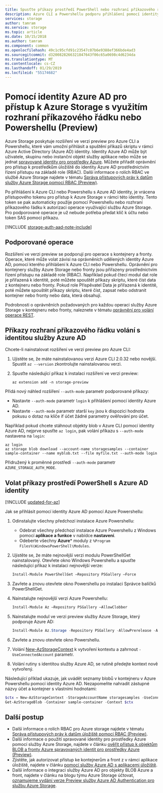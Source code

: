 ```yaml
---
title: Spusťte příkazy prostředí PowerShell nebo rozhraní příkazového řádku Azure v rámci identity Azure AD pro přístup k úložišti Azure (Preview) | Dokumentace Microsoftu
description: Azure CLI a Powershellu podporu přihlášení pomocí identity Azure AD ke spouštění příkazů na kontejnery služby Azure Storage a fronty a jejich data. Přístupový token je k dispozici pro relaci a použít k autorizaci volání operace. Oprávnění, závisí na roli přiřazenou k identitě služby Azure AD.
services: storage
author: tamram
ms.service: storage
ms.topic: article
ms.date: 10/15/2018
ms.author: tamram
ms.component: common
ms.openlocfilehash: 49c1c95cfd91c23547c07b6e9388ef366bde4ad3
ms.sourcegitcommit: d3200828266321847643f06c65a0698c4d6234da
ms.translationtype: MT
ms.contentlocale: cs-CZ
ms.lasthandoff: 01/29/2019
ms.locfileid: "55174682"
---
```

# <a name="use-an-azure-ad-identity-to-access-azure-storage-with-cli-or-powershell-preview"></a>Pomocí identity Azure AD pro přístup k Azure Storage s využitím rozhraní příkazového řádku nebo Powershellu (Preview)

Azure Storage poskytuje rozšíření ve verzi preview pro Azure CLI a Powershellu, které vám umožní přihlásit a spuštění příkazů skriptu v rámci Azure Active Directory (Azure AD) identity. Identity Azure AD může být uživatele, skupinu nebo instanční objekt služby aplikace nebo může se jednat [spravované identity pro prostředky Azure](../../active-directory/managed-identities-azure-resources/overview.md). Můžete přiřadit oprávnění pro přístup k prostředkům úložiště do identity Azure AD prostřednictvím řízení přístupu na základě role (RBAC). Další informace o rolích RBAC ve službě Azure Storage najdete v tématu [Správa přístupových práv k datům služby Azure Storage pomocí RBAC (Preview)](storage-auth-aad-rbac.md).

Po přihlášení k Azure CLI nebo Powershellu s Azure AD identity, je vrácena přístupového tokenu pro přístup k Azure Storage v rámci této identity. Tento token se pak automaticky použije pomocí Powershellu nebo rozhraní příkazového řádku k autorizaci operace využívající službu Azure Storage. Pro podporované operace je už nebude potřeba předat klíč k účtu nebo token SAS pomocí příkazu.

[!INCLUDE [storage-auth-aad-note-include](../../../includes/storage-auth-aad-note-include.md)]

## <a name="supported-operations"></a>Podporované operace

Rozšíření ve verzi preview se podporují pro operace s kontejnery a fronty. Operace, které může volat závisí na oprávněních udělených identity Azure AD, pomocí kterého přihlášení k Azure CLI nebo Powershellu. Oprávnění pro kontejnery služby Azure Storage nebo fronty jsou přiřazeny prostřednictvím řízení přístupu na základě role (RBAC). Například pokud čtecí modul dat role je přiřazená k identitě, poté můžete spouštět příkazy skriptu, které číst data z kontejneru nebo fronty. Pokud role Přispěvatel Data je přiřazená k identitě, poté můžete spouštět příkazy skriptu, které číst, zapsat nebo odstranit kontejner nebo fronty nebo data, která obsahují. 

Podrobnosti o oprávněních požadovaných pro každou operaci služby Azure Storage v kontejneru nebo fronty, naleznete v tématu [oprávnění pro volání operace REST](https://docs.microsoft.com/rest/api/storageservices/authenticate-with-azure-active-directory#permissions-for-calling-rest-operations).  

## <a name="call-cli-commands-with-an-azure-ad-identity"></a>Příkazy rozhraní příkazového řádku volání s identitou služby Azure AD

Chcete-li nainstalovat rozšíření ve verzi preview pro Azure CLI:

1. Ujistěte se, že máte nainstalovanou verzi Azure CLI 2.0.32 nebo novější. Spustit `az --version` zkontrolujte nainstalovanou verzi.
2. Spusťte následující příkaz k instalaci rozšíření ve verzi preview: 

    ```azurecli
    az extension add -n storage-preview
    ```

Přidá nový náhled rozšíření `--auth-mode` parametr podporované příkazy:

- Nastavte `--auth-mode` parametr `login` k přihlášení pomocí identity Azure AD.
- Nastavte `--auth-mode` parametr starší `key` jsou k dispozici hodnota pokusu o dotaz na klíče if účet žádné parametry ověřování pro účet. 

Například pokud chcete stáhnout objekty blob v Azure CLI pomocí identity Azure AD, nejprve spusťte `az login`, pak volání příkazu s `--auth-mode` nastavena na `login`:

```azurecli
az login
az storage blob download --account-name storagesamples --container sample-container --name myblob.txt --file myfile.txt --auth-mode login 
```

Přidružený k proměnné prostředí `--auth-mode` parametr `AZURE_STORAGE_AUTH_MODE`.

## <a name="call-powershell-commands-with-an-azure-ad-identity"></a>Volat příkazy prostředí PowerShell s Azure AD identity

[!INCLUDE [updated-for-az](../../../includes/updated-for-az.md)]

Jak se přihlásit pomocí identity Azure AD pomocí Azure Powershellu:

1. Odinstalujte všechny předchozí instalace Azure Powershellu:

    - Odebrat všechny předchozí instalace Azure Powershellu z Windows pomocí **aplikace a funkce** v nabídce **nastavení**.
    - Odeberte všechny **Azure*** moduly z `%Program Files%\WindowsPowerShell\Modules`.

1. Ujistěte se, že máte nejnovější verzi modulu PowerShellGet nainstalovaný. Otevřete okno Windows Powershellu a spusťte následující příkaz k instalaci nejnovější verze:
 
    ```powershell
    Install-Module PowerShellGet –Repository PSGallery –Force
    ```
1. Zavřete a znovu otevřete okno Powershellu po instalaci Správce balíčků PowerShellGet. 

1. Nainstalujte nejnovější verzi Azure Powershellu:

    ```powershell
    Install-Module Az –Repository PSGallery –AllowClobber
    ```

1. Nainstalujte modul ve verzi preview služby Azure Storage, který podporuje Azure AD:
   
   ```powershell
   Install-Module Az.Storage -Repository PSGallery -AllowPrerelease -AllowClobber -Force
   ```
1. Zavřete a znovu otevřete okno Powershellu.
1. Volání [New-AzStorageContext](https://docs.microsoft.com/powershell/module/az.storage/new-azstoragecontext) k vytvoření kontextu a zahrnout `-UseConnectedAccount` parametr. 
1. Volání rutiny s identitou služby Azure AD, se rutině předejte kontext nově vytvořený.

Následující příklad ukazuje, jak uvádět seznamy blobů v kontejneru v Azure Powershellu pomocí identity Azure AD. Nezapomeňte nahradit zástupné názvy účet a kontejner s vlastními hodnotami: 

```powershell
$ctx = New-AzStorageContext -StorageAccountName storagesamples -UseConnectedAccount 
Get-AzStorageBlob -Container sample-container -Context $ctx 
```

## <a name="next-steps"></a>Další postup

- Další informace o rolích RBAC pro Azure storage najdete v tématu [Správa přístupových práv k datům úložiště pomocí RBAC (Preview)](storage-auth-aad-rbac.md).
- Další informace o použití spravované identity pro prostředky Azure pomocí služby Azure Storage, najdete v článku [ověřit přístup k objektům BLOB a fronty Azure spravovaných identit pro prostředky Azure (Preview)](storage-auth-aad-msi.md).
- Zjistěte, jak autorizovat přístup ke kontejnerům a front z v rámci aplikace úložiště, najdete v článku [pomocí služby Azure AD s aplikacemi úložiště](storage-auth-aad-app.md).
- Další informace o integraci služby Azure AD pro objekty BLOB Azure a front, najdete v článku na blogu týmu Azure Storage účtovat, [oznamujeme vydání verze Preview služby Azure AD Authentication pro službu Azure Storage](https://azure.microsoft.com/blog/announcing-the-preview-of-aad-authentication-for-storage/).
